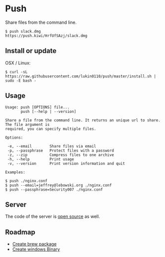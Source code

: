 # Push

Share files from the command line.

```
$ push slack.dmg
https://push.kiwi/HrfUfSAzj/slack.dmg
```

## Install or update

OSX / Linux:
```
$ curl -sL https://raw.githubusercontent.com/lukin0110/push/master/install.sh | sudo -E bash -
```

## Usage

```
Usage: push [OPTIONS] file...
       push [--help | --version]

Share a file from the command line. It returns an unique url to share. The file argument is
required, you can specify multiple files.

Options:

 -e, --email        Share files via email
 -p, --passphrase   Protect files with a password
 -z, --zip          Compress files to one archive
 -h, --help         Print usage
 -v, --version      Print version information and quit

Examples:

$ push ./nginx.conf
$ push --email=jeffrey@lebowski.org ./nginx.conf
$ push --passphrase=Security007 ./nginx.conf
```

## Server

The code of the server is [open source](https://github.com/TheWebMonks/push.kiwi) as well.

## Roadmap

* [Create brew package](https://github.com/lukin0110/push/issues/6)
* [Create windows Binary](https://github.com/lukin0110/push/issues/8)
